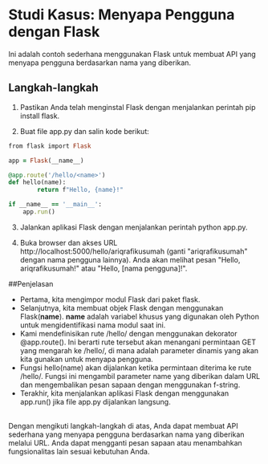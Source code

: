 # Studi Kasus: Menyapa Pengguna dengan Flask

Ini adalah contoh sederhana menggunakan Flask untuk membuat API yang menyapa pengguna berdasarkan nama yang diberikan.

## Langkah-langkah

1. Pastikan Anda telah menginstal Flask dengan menjalankan perintah pip install flask.

2. Buat file app.py dan salin kode berikut:

```ruby
from flask import Flask

app = Flask(__name__)

@app.route('/hello/<name>')
def hello(name):
        return f"Hello, {name}!"

if __name__ == '__main__':
    app.run()
```

3. Jalankan aplikasi Flask dengan menjalankan perintah python app.py.

4. Buka browser dan akses URL http://localhost:5000/hello/ariqrafikusumah (ganti "ariqrafikusumah" dengan nama pengguna lainnya). Anda akan melihat pesan "Hello, ariqrafikusumah!" atau "Hello, [nama pengguna]!".

##Penjelasan
- Pertama, kita mengimpor modul Flask dari paket flask.
- Selanjutnya, kita membuat objek Flask dengan menggunakan Flask(__name__). __name__ adalah variabel khusus yang digunakan oleh Python untuk mengidentifikasi nama modul saat ini.
- Kami mendefinisikan rute /hello/<name> dengan menggunakan dekorator @app.route(). Ini berarti rute tersebut akan menangani permintaan GET yang mengarah ke /hello/<name>, di mana <name> adalah parameter dinamis yang akan kita gunakan untuk menyapa pengguna.
- Fungsi hello(name) akan dijalankan ketika permintaan diterima ke rute /hello/<name>. Fungsi ini mengambil parameter name yang diberikan dalam URL dan mengembalikan pesan sapaan dengan menggunakan f-string.
- Terakhir, kita menjalankan aplikasi Flask dengan menggunakan app.run() jika file app.py dijalankan langsung.
<br />
Dengan mengikuti langkah-langkah di atas, Anda dapat membuat API sederhana yang menyapa pengguna berdasarkan nama yang diberikan melalui URL. Anda dapat mengganti pesan sapaan atau menambahkan fungsionalitas lain sesuai kebutuhan Anda.